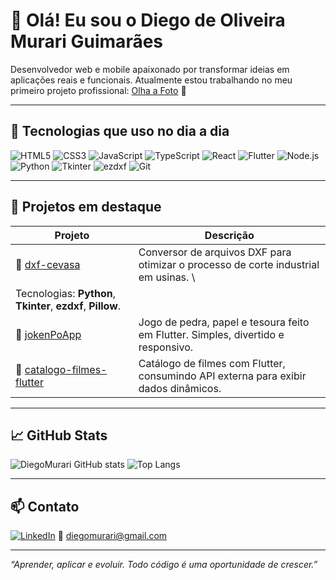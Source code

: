 # 👋 Olá! Eu sou o Diego de Oliveira Murari Guimarães

Desenvolvedor web e mobile apaixonado por transformar ideias em aplicações reais e funcionais. Atualmente estou trabalhando no meu primeiro projeto profissional: [Olha a Foto](https://github.com/DiegoMurari/olha-a-foto) 📸

---

## 🚀 Tecnologias que uso no dia a dia

![HTML5](https://img.shields.io/badge/-HTML5-E34F26?logo=html5&logoColor=white)
![CSS3](https://img.shields.io/badge/-CSS3-1572B6?logo=css3&logoColor=white)
![JavaScript](https://img.shields.io/badge/-JavaScript-F7DF1E?logo=javascript&logoColor=black)
![TypeScript](https://img.shields.io/badge/-TypeScript-3178C6?logo=typescript&logoColor=white)
![React](https://img.shields.io/badge/-React-61DAFB?logo=react&logoColor=black)
![Flutter](https://img.shields.io/badge/-Flutter-02569B?logo=flutter&logoColor=white)
![Node.js](https://img.shields.io/badge/-Node.js-339933?logo=nodedotjs&logoColor=white)
![Python](https://img.shields.io/badge/-Python-3776AB?logo=python&logoColor=white)
![Tkinter](https://img.shields.io/badge/-Tkinter-FF6F00?logo=python&logoColor=white)
![ezdxf](https://img.shields.io/badge/-ezdxf-FFD43B?logo=python&logoColor=black)
![Git](https://img.shields.io/badge/-Git-F05032?logo=git&logoColor=white)

---

## 💼 Projetos em destaque

| Projeto | Descrição |
|--------|-----------|
| 🔗 [dxf-cevasa](https://github.com/DiegoMurari/dxf-cevasa) | Conversor de arquivos DXF para otimizar o processo de corte industrial em usinas. \
Tecnologias: **Python**, **Tkinter**, **ezdxf**, **Pillow**. |
| 🔗 [jokenPoApp](https://github.com/DiegoMurari/jokenPo) | Jogo de pedra, papel e tesoura feito em Flutter. Simples, divertido e responsivo. |
| 🔗 [catalogo-filmes-flutter](https://github.com/DiegoMurari/catalogo-filmes-flutter) | Catálogo de filmes com Flutter, consumindo API externa para exibir dados dinâmicos. |

---

## 📈 GitHub Stats

![DiegoMurari GitHub stats](https://github-readme-stats.vercel.app/api?username=DiegoMurari&show_icons=true&theme=radical)
![Top Langs](https://github-readme-stats.vercel.app/api/top-langs/?username=DiegoMurari&layout=compact&theme=radical)

---

## 📫 Contato

[![LinkedIn](https://img.shields.io/badge/-LinkedIn-0A66C2?logo=linkedin&logoColor=white)](https://www.linkedin.com/in/diegomurari)
📧 diegomurari@gmail.com

---

*“Aprender, aplicar e evoluir. Todo código é uma oportunidade de crescer.”*
